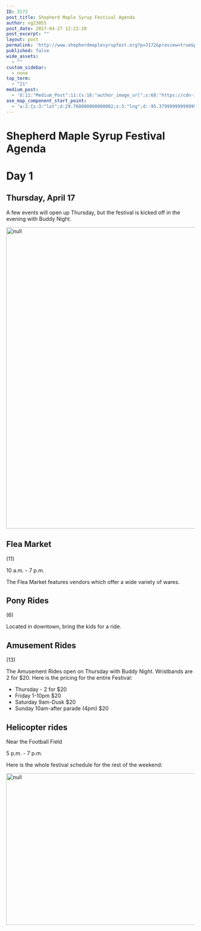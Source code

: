 ```yaml
---
ID: 3172
post_title: Shepherd Maple Syrup Festival Agenda
author: ng23055
post_date: 2017-04-27 12:22:20
post_excerpt: ""
layout: post
permalink: 'http://www.shepherdmaplesyrupfest.org?p=3172&preview=true&preview_id=3172'
published: false
wide_assets:
  - ""
custom_sidebar:
  - none
top_term:
  - "21"
medium_post:
  - 'O:11:"Medium_Post":11:{s:16:"author_image_url";s:68:"https://cdn-images-1.medium.com/fit/c/200/200/0*QRq0o9m-h4b723Zq.jpg";s:10:"author_url";s:28:"https://medium.com/@smsfmich";s:11:"byline_name";N;s:12:"byline_email";N;s:10:"cross_link";s:3:"yes";s:2:"id";s:12:"8d0bdb7c0285";s:21:"follower_notification";s:3:"yes";s:7:"license";s:19:"all-rights-reserved";s:14:"publication_id";s:12:"881fb60cdbf3";s:6:"status";s:5:"draft";s:3:"url";s:41:"https://medium.com/@smsfmich/8d0bdb7c0285";}'
ase_map_component_start_point:
  - 'a:2:{s:3:"lat";d:29.760000000000002;s:3:"lng";d:-95.379999999999995;}'
---
```

<h1>Shepherd Maple Syrup Festival Agenda</h1>
<p></p>
<h1>Day 1</h1>
<p></p>
<h2>Thursday, April 17</h2>
<p></p>
<p>A few events will open up Thursday, but the festival is kicked off in the evening with Buddy Night.</p>
<p></p>
<p><img src="http://www.shepherdmaplesyrupfest.org/wp-content/uploads/2017/04/image-11.jpeg" width="624" height="806" alt="null" title="null"></p>
<p></p>
<h2>Flea Market</h2>
<p>(11)</p>
<p>10 a.m. - 7 p.m.</p>
<p>The Flea Market features vendors which offer a wide variety of wares.</p>
<p></p>
<h2>Pony Rides</h2>
<p>(6)</p>
<p>Located in downtown, bring the kids for a ride.</p>
<p></p>
<h2>Amusement Rides</h2>
<p>(13)</p>
<p>The Amusement Rides open on Thursday with Buddy Night. Wristbands are 2 for $20. Here is the pricing for the entire Festival:</p>
<p></p>
<ul>
<li>Thursday - 2 for $20</li>
<li>Friday 1-10pm $20</li>
<li>Saturday 9am-Dusk $20</li>
<li>Sunday 10am-after parade (4pm) $20</li>
</ul>
<p></p>
<h2>Helicopter rides</h2>
<p>Near the Football Field</p>
<p>5 p.m. - 7 p.m.</p>
<p></p>
<p>Here is the whole festival schedule for the rest of the weekend:</p>
<p></p>
<p><img src="http://www.shepherdmaplesyrupfest.org/wp-content/uploads/2017/04/image-12.jpeg" width="624" height="406" alt="null" title="null"></p>